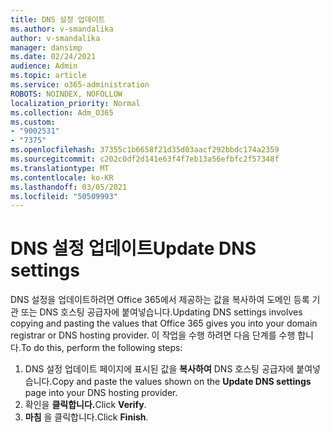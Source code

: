```yaml
---
title: DNS 설정 업데이트
ms.author: v-smandalika
author: v-smandalika
manager: dansimp
ms.date: 02/24/2021
audience: Admin
ms.topic: article
ms.service: o365-administration
ROBOTS: NOINDEX, NOFOLLOW
localization_priority: Normal
ms.collection: Adm_O365
ms.custom:
- "9002531"
- "7375"
ms.openlocfilehash: 37355c1b6658f21d35d03aacf292bbdc174a2359
ms.sourcegitcommit: c202c0df2d141e63f4f7eb13a56efbfc2f57348f
ms.translationtype: MT
ms.contentlocale: ko-KR
ms.lasthandoff: 03/05/2021
ms.locfileid: "50509993"
---
```

# <a name="update-dns-settings"></a><span data-ttu-id="74eb5-102">DNS 설정 업데이트</span><span class="sxs-lookup"><span data-stu-id="74eb5-102">Update DNS settings</span></span>

<span data-ttu-id="74eb5-103">DNS 설정을 업데이트하려면 Office 365에서 제공하는 값을 복사하여 도메인 등록 기관 또는 DNS 호스팅 공급자에 붙여넣습니다.</span><span class="sxs-lookup"><span data-stu-id="74eb5-103">Updating DNS settings involves copying and pasting the values that Office 365 gives you into your domain registrar or DNS hosting provider.</span></span> <span data-ttu-id="74eb5-104">이 작업을 수행 하려면 다음 단계를 수행 합니다.</span><span class="sxs-lookup"><span data-stu-id="74eb5-104">To do this, perform the following steps:</span></span>

1. <span data-ttu-id="74eb5-105">DNS 설정 업데이트 페이지에 표시된 값을 **복사하여** DNS 호스팅 공급자에 붙여넣습니다.</span><span class="sxs-lookup"><span data-stu-id="74eb5-105">Copy and paste the values shown on the **Update DNS settings** page into your DNS hosting provider.</span></span>
2. <span data-ttu-id="74eb5-106">확인을 **클릭합니다.**</span><span class="sxs-lookup"><span data-stu-id="74eb5-106">Click **Verify**.</span></span>
3. <span data-ttu-id="74eb5-107">**마침** 을 클릭합니다.</span><span class="sxs-lookup"><span data-stu-id="74eb5-107">Click **Finish**.</span></span>